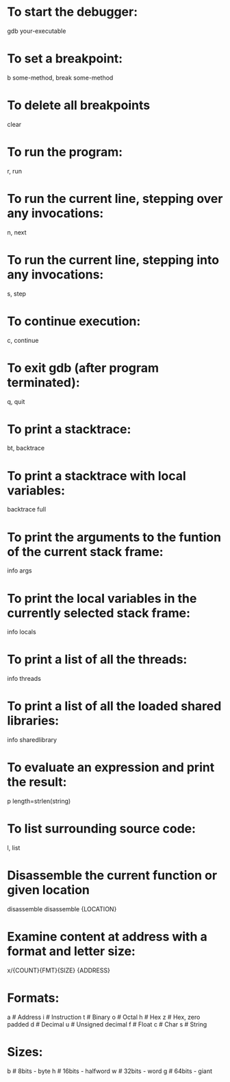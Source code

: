 # To start the debugger:

gdb your-executable

# To set a breakpoint:

b some-method, break some-method

# To delete all breakpoints

clear

# To run the program:

r, run

# To run the current line, stepping over any invocations:

n, next

# To run the current line, stepping into any invocations:

s, step

# To continue execution:

c, continue

# To exit gdb (after program terminated):

q, quit

# To print a stacktrace:

bt, backtrace

# To print a stacktrace with local variables:

backtrace full

# To print the arguments to the funtion of the current stack frame:

info args

# To print the local variables in the currently selected stack frame:

info locals

# To print a list of all the threads:

info threads

# To print a list of all the loaded shared libraries:

info sharedlibrary

# To evaluate an expression and print the result:

p length=strlen(string)

# To list surrounding source code:

l, list

# Disassemble the current function or given location

disassemble
disassemble {LOCATION}

# Examine content at address with a format and letter size:

x/{COUNT}{FMT}{SIZE} {ADDRESS}

# Formats:

a # Address
i # Instruction
t # Binary
o # Octal
h # Hex
z # Hex, zero padded
d # Decimal
u # Unsigned decimal
f # Float
c # Char
s # String

# Sizes:

b # 8bits - byte
h # 16bits - halfword
w # 32bits - word
g # 64bits - giant
